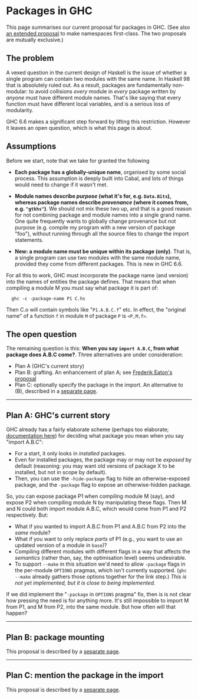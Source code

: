 


# Packages in GHC



This page summarises our current proposal for packages in GHC. (See also [an extended proposal](ghc-package-namespaces) to make namespaces first-class. The two proposals are mutually exclusive.)


## The problem



A vexed question in the current design of Haskell is the issue of whether a single program can contain two modules with the same name.  In Haskell 98 that is absolutely ruled out.
As a result, packages are fundamentally non-modular: to avoid collisions *every* module in *every* package written by *anyone* must have different module names.  That's like saying that every function must have different local variables, and is a serious loss of modularity.



GHC 6.6 makes a significant step forward by lifting this restriction.  However it leaves an open question, which is what this page is about.


## Assumptions



Before we start, note that we take for granted the following


- **Each package has a globally-unique name**, organised by some social process.  This assumption is deeply built into Cabal, and lots of things would need to change if it wasn't met.

- **Module names describe *purpose* (what it's for, e.g. `Data.Bits`), whereas package names describe *provenance* (where it comes from, e.g. `"gtkhs"`)**.  We should not mix these two up, and that is a good reason for not combining package and module names into a single grand name.  One quite frequently wants to globally change provenance but not purpose (e.g. compile my program with a new version of package "foo"), without running through all the source files to change the import statements.

- **New: a module name must be unique within its package (only)**.   That is, a single program can use two modules with the same module name, provided they come from different packages.  This is new in GHC 6.6.  


For all this to work, GHC must incorporate the package name (and version) into the names of entities the package defines.  That means that when compiling a module M you must say what package it is part of:


```wiki
  ghc -c -package-name P1 C.hs
```


Then C.o will contain symbols like "`P1.A.B.C.f`" etc.  In effect, the "original name" of a function `f` in module `M` of package `P` is `<P,M,f>`.


## The open question



The remaining question is this: **When you say `import A.B.C`, from what package does A.B.C come?**.  Three alternatives are under consideration:


- Plan A (GHC's current story)
- Plan B: grafting.  An enhancement of plan A; see [Frederik Eaton's proposal](commentary/packages/package-mounting-proposal)
- Plan C: optionally specify the package in the import.  An alternative to (B), described in a [separate page](commentary/packages/package-imports-proposal).

---


## Plan A: GHC's current story



GHC already has a fairly elaborate scheme (perhaps too elaborate; [documentation here](http://www.haskell.org/ghc/dist/current/docs/users_guide/packages.html)) for deciding what package you mean when you say "import A.B.C":


- For a start, it only looks in *installed* packages.  
- Even for installed packages, the package may or may not be *exposed* by default (reasoning: you may want old versions of package X to be installed, but not in scope by default).  
- Then, you can use the `-hide-package` flag to hide an otherwise-exposed package, and the `-package` flag to expose an otherwise-hidden package.


So, you can expose package P1 when compiling module M (say), and expose P2 when compiling module N by manipulating these flags.  Then M and N could both import module A.B.C, which would come from P1 and P2 respectively. But:


- What if you wanted to import A.B.C from P1 and A.B.C from P2 into the *same* module?
- What if you want to only replace *parts* of P1 (e.g., you want to use an updated version of a module in `base`)?
- Compiling different modules with different flags in a way that affects the *semantics* (rather than, say, the optimisation level) seems undesirable.
- To support `--make` in this situation we'd need to allow `-package` flags in the per-module `OPTIONS` pragmas, which isn't currently supported.  (`ghc --make` already gathers those options together for the link step.)  *This is not yet implemented, but it is close to being implemented.*


If we did implement the "`-package` in `OPTIONS` pragma" fix, then is is not clear how pressing the need is for anything more.  It's still impossible to import M from P1, and M from P2, into the same module.  But how often will that happen?


---


## Plan B: package mounting



This proposal is described by a [separate page](commentary/packages/package-mounting-proposal).


---


## Plan C: mention the package in the import



This proposal is described by a [separate page](commentary/packages/package-imports-proposal).


